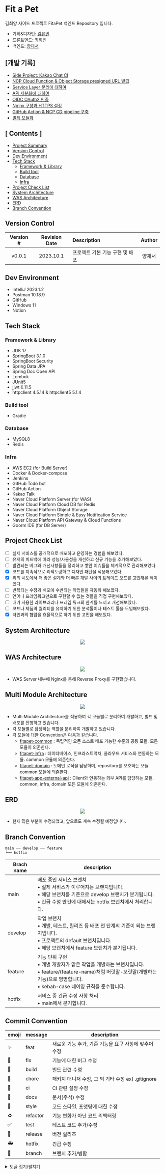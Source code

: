 # Fit a Pet
김최양 사이드 프로젝트 FitaPet 백엔드 Repository 입니다.

- 기획&디자인: [김유빈](https://github.com/youvebeen09)
- [프론트엔드](https://github.com/KCY-Fit-a-Pet/fit-a-pet-client): [최희진](https://github.com/heejinnn)
- 백엔드: [양재서](https://github.com/psychology50)

## [개발 기록]
- [Side Project: Kakao Chat CI](https://jaeseo0519.tistory.com/323)
- [NCP Cloud Function & Object Storage presigned URL 발급](https://jaeseo0519.tistory.com/331)
- [Service Layer 분리에 대하여](https://jaeseo0519.tistory.com/314)
- [API 세분화에 대하여](https://jaeseo0519.tistory.com/341)
- [OIDC OAuth2 인증](https://jaeseo0519.tistory.com/349)
- [Nginx 구성과 HTTPS 설정](https://jaeseo0519.tistory.com/354)
- [GitHub Action & NCP CD pipeline 구축](https://jaeseo0519.tistory.com/354)
- [멀티 모듈화](https://jaeseo0519.tistory.com/359)

## [ Contents ]
- [Project Summary](#project-summary)
- [Version Control](#version-control)
- [Dev Environment](#dev-environment)
- [Tech Stack](#tech-stack)
    - [Framework & Library](#framework--library)
    - [Build tool](#build-tool)
    - [Database](#database)
    - [Infra](#infra)
- [Project Check List](#project-check-list)
- [System Architecture](#system-architecture)
- [WAS Architecture](#was-architecture)
- [ERD](#erd)
- [Branch Convention](#branch-convention)

## Version Control
| Version # | Revision Date | Description         | Author |
|:---------:|:-------------:|:--------------------|:------:|
|  v0.0.1   |   2023.10.1   | 프로젝트 기본 기능 구현 및 배포  | 양재서 |

## Dev Environment
- IntelliJ 2023.1.2
- Postman 10.18.9
- GitHub 
- Windows 11
- Notion

## Tech Stack
### Framework & Library
- JDK 17
- SpringBoot 3.1.0
- SpringBoot Security
- Spring Data JPA
- Spring Doc Open API  
- Lombok 
- JUnit5
- jjwt 0.11.5
- httpclient 4.5.14 & httpclient5 5.1.4 

### Build tool
- Gradle

### Database
- MySQL8
- Redis

### Infra
- AWS EC2 (for Build Server)
- Docker & Docker-compose
- Jenkins
- GitHub Todo bot
- GitHub Action
- Kakao Talk
- Naver Cloud Platform Server (for WAS)
- Naver Cloud Platform Cloud DB for Redis
- Naver Cloud Platform Object Storage
- Naver Cloud Platform Simple & Easy Notification Service
- Naver Cloud Platform API Gateway & Cloud Functions
- Goorm IDE (for DB Server)

## Project Check List
- [ ] 실제 서비스를 공개적으로 배포하고 운영하는 경험을 해보았다.
- [ ] 유저의 피드백에 따라 성능/사용성을 개선하고 신규 기능을 추가해보았다.
- [ ] 발견되는 버그와 개선사항들을 정리하고 쌓인 이슈들을 체계적으로 관리해보았다.
- [X] 코드를 지속적으로 리팩토링하고 디자인 패턴을 적용해보았다.
- [X] 위의 시도에서 더 좋은 설계와 더 빠른 개발 사이의 트레이드 오프를 고민해본 적이 있다.
- [ ] 반복되는 수정과 배포에 수반되는 작업들을 자동화 해보았다.
- [ ] 언어나 프레임워크만으로 구현할 수 없는 것들을 직접 구현해보았다.
- [ ] 내가 사용한 라이브러리나 프레임 워크의 한계를 느끼고 개선해보았다.
- [ ] 코드나 제품의 퀄리티를 유지하기 위한 분석툴이나 테스트 툴을 도입해보았다.
- [X] 타인과의 협업을 효율적으로 하기 위한 고민을 해보았다.

## System Architecture
<div align="center"><img src="https://github.com/KCY-Fit-a-Pet/fit-a-pet-client/assets/96044622/08a48299-460b-46c9-ac83-ac7aec15d73c"></img></div>

## WAS Architecture
<div align="center"><img src="https://github.com/KCY-Fit-a-Pet/fit-a-pet-client/assets/96044622/81ec4e4b-8a15-4a26-a8ff-96022dfde03f"></img></div>

- WAS Server 내부에 Nginx를 통해 Reverse Proxy를 구현했습니다.

## Multi Module Architecture

<div align="center"><img src="https://github.com/KCY-Fit-a-Pet/fit-a-pet-server/assets/96044622/df673786-71d5-4a30-b0ba-2c9e9f4f2603"></img></div>

- Multi Module Architecture를 적용하여 각 모듈별로 분리하여 개발하고, 빌드 및 배포를 진행하고 있습니다.
- 각 모듈별로 담당하는 역할을 분리하여 개발하고 있습니다.
- 각 모듈에 대한 Convention은 다음과 같습니다.
  - [fitapet-common](https://github.com/KCY-Fit-a-Pet/fit-a-pet-server/tree/develop/fitapet-common/Readme.md) : 독립적인 오픈 소스로 배포 가능한 수준의 공통 모듈. 모든 모듈이 의존한다.
  - [fitapet-infra](https://github.com/KCY-Fit-a-Pet/fit-a-pet-server/tree/develop/fitapet-infra/Readme.md) : 데이터베이스, 인프라스트럭처, 클라우드 서비스와 연동하는 모듈. common 모듈에 의존한다.
  - [fitapet-domain](https://github.com/KCY-Fit-a-Pet/fit-a-pet-server/tree/develop/fitapet-domain/Readme.md) : 도메인 로직을 담당하며, repository를 보호하는 모듈. common 모듈에 의존한다.
  - [fitapet-app-external-api](https://github.com/KCY-Fit-a-Pet/fit-a-pet-server/tree/develop/fitapet-app-external-api/Readme.md) : Client와 연동하는 외부 API를 담당하는 모듈. common, infra, domain 모든 모듈에 의존한다.

## ERD
<div align="center"><img src="https://github.com/KCY-Fit-a-Pet/fit-a-pet-server/assets/96044622/9b75726d-1695-4459-8c3f-72f664d6d036"></img></div>

- 현재 많은 부분이 수정되었고, 앞으로도 계속 수정될 예정입니다.

## Branch Convention

```
main ── develop ── feature
└── hotfix
```

| Brach name | description                                                                                                                               |
| --- |-------------------------------------------------------------------------------------------------------------------------------------------|
| main | 배포 중인 서비스 브랜치 <br/> • 실제 서비스가 이루어지는 브랜치입니다. <br/> • 해당 브랜치를 기준으로 develop 브랜치가 분기됩니다.<br/> • 긴급 수정 안건에 대해서는 hotfix 브랜치에서 처리합니다.            |
| develop | 작업 브랜치 <br/> • 개발, 테스트, 릴리즈 등 배포 전 단계의 기준이 되는 브랜치입니다. <br/> • 프로젝트의 default 브랜치입니다. <br/> • 해당 브랜치에서 feature 브랜치가 분기됩니다.                  |
| feature | 기능 단위 구현 <br/> • 개별 개발자가 맡은 작업을 개발하는 브랜치입니다. <br/> • feature/(feature-name)처럼 머릿말-꼬릿말(개발하는 기능)으로 명명합니다. <br/> • kebab-case 네이밍 규칙을 준수합니다. |
| hotfix | 서비스 중 긴급 수정 사항 처리 <br/> • main에서 분기합니다. |

## Commit Convention

| emoji | message | description |
| --- | --- | --- |
| :sparkles: | feat | 새로운 기능 추가, 기존 기능을 요구 사항에 맞추어 수정 |
| :bug: | fix | 기능에 대한 버그 수정 |
| :green_heart: | build | 빌드 관련 수정 |
| :pushpin: | chore | 패키지 매니저 수정, 그 외 기타 수정 ex) .gitignore |
| :construction_worker: | ci | CI 관련 설정 수정 |
| :closed_book: | docs | 문서(주석) 수정 |
| :art: | style | 코드 스타일, 포맷팅에 대한 수정 |
| :recycle: | refactor | 기능 변화가 아닌 코드 리팩터링 |
| :white_check_mark: | test | 테스트 코드 추가/수정 |
| :bookmark: | release | 버전 릴리즈 |
| :ambulance: | hotfix | 긴급 수정 |
| :twisted_rightwards_arrows: | branch | 브랜치 추가/병합 |

<details>
<summary>토글 접기/펼치기</summary>
<div markdown="1">
    - [ ]  `**feat : 회원가입 API 구현**`과 같이 `**머릿말: 내용**` 형식으로 작성합니다.
    - [ ]  refactoring의 경우 기능 변화 없이 구조 개선을 하는 경우 사용합니다.
    - [ ]  여러 작업을 동시 실행한 경우 한 줄에 한 내용씩 입력합니다. 순서는 메인이 된 작업을 우선으로 둡니다.
        
        ```
        - ❌ 잘못된 예시_1
        feat: 버튼 컴포넌트 구현, API 중복 요청 현상 해결
        
        - ❌ 잘못된 예시_2
        feat: 버튼 컴포넌트 구현 || fix: API 중복 요청 현상 해결
        
        - ⭕ 올바른 예시
        feat: 버튼 컴포넌트 구현
        fix: API 중복 요청 현상 해결
        ```
</div>
</details>

